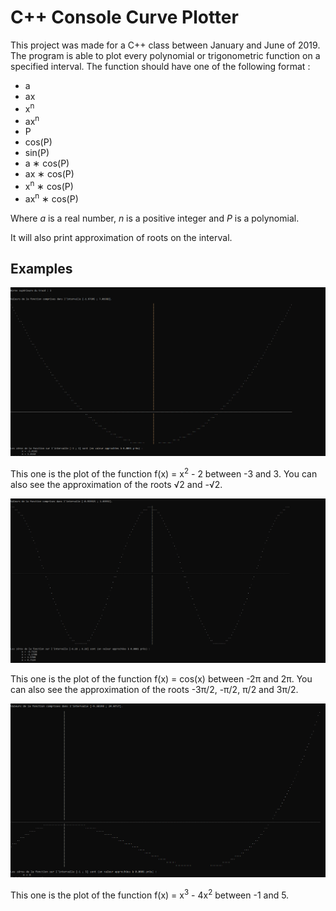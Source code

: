 # C++ Console Curve Plotter

This project was made for a C++ class between January and June of 2019. The program is able to plot every polynomial or trigonometric function on a specified interval. The function should have one of the following format : 

- a
- ax
- x<sup>n</sup>
- ax<sup>n</sup>
- P
- cos(P)
- sin(P)
- a ∗ cos(P)
- ax ∗ cos(P)
- x<sup>n</sup> ∗ cos(P)
- ax<sup>n</sup> ∗ cos(P)

Where _a_ is a real number, _n_ is a positive integer and _P_ is a polynomial.

It will also print approximation of roots on the interval.

## Examples

![Plot of x<sup>2</sup>-2](/images/1.png)

This one is the plot of the function f(x) = x<sup>2</sup> - 2 between -3 and 3. You can also see the approximation of the roots √2 and -√2.

![Plot of cos(x)](/images/2.png)

This one is the plot of the function f(x) = cos(x) between -2π and 2π. You can also see the approximation of the roots -3π/2, -π/2, π/2 and 3π/2.

![Plot of x<sup>3</sup>-4x<sup>2</sup>](/images/3.PNG)

This one is the plot of the function f(x) = x<sup>3</sup> - 4x<sup>2</sup> between -1 and 5.

